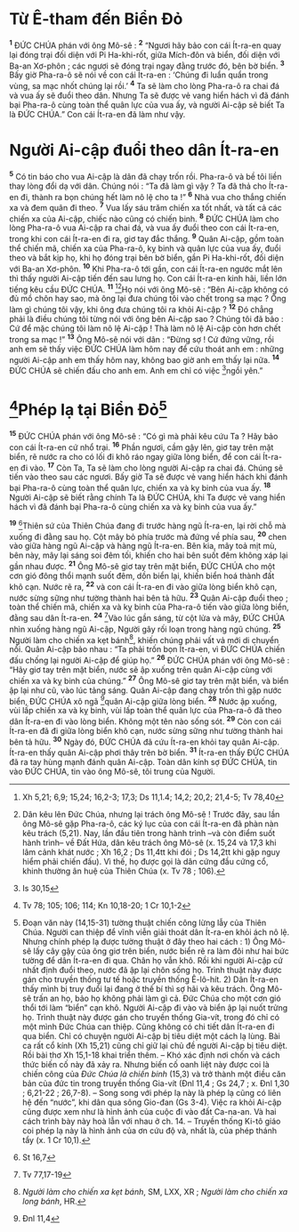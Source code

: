 # Từ Ê-tham đến Biển Đỏ
<sup><b>1</b></sup> ĐỨC CHÚA phán với ông Mô-sê : <sup><b>2</b></sup> “Ngươi hãy bảo con cái Ít-ra-en quay lại đóng trại đối diện với Pi Ha-khi-rốt, giữa Mích-đôn và biển, đối diện với Ba-an Xơ-phôn ; các ngươi sẽ đóng trại ngay đằng trước đó, bên bờ biển. <sup><b>3</b></sup> Bấy giờ Pha-ra-ô sẽ nói về con cái Ít-ra-en : ‘Chúng đi luẩn quẩn trong vùng, sa mạc nhốt chúng lại rồi.’ <sup><b>4</b></sup> Ta sẽ làm cho lòng Pha-ra-ô ra chai đá và vua ấy sẽ đuổi theo dân. Nhưng Ta sẽ được vẻ vang hiển hách vì đã đánh bại Pha-ra-ô cùng toàn thể quân lực của vua ấy, và người Ai-cập sẽ biết Ta là ĐỨC CHÚA.” Con cái Ít-ra-en đã làm như vậy.

# Người Ai-cập đuổi theo dân Ít-ra-en
<sup><b>5</b></sup> Có tin báo cho vua Ai-cập là dân đã chạy trốn rồi. Pha-ra-ô và bề tôi liền thay lòng đổi dạ với dân. Chúng nói : “Ta đã làm gì vậy ? Ta đã thả cho Ít-ra-en đi, thành ra bọn chúng hết làm nô lệ cho ta !” <sup><b>6</b></sup> Nhà vua cho thắng chiến xa và đem quân đi theo. <sup><b>7</b></sup> Vua lấy sáu trăm chiến xa tốt nhất, và tất cả các chiến xa của Ai-cập, chiếc nào cũng có chiến binh. <sup><b>8</b></sup> ĐỨC CHÚA làm cho lòng Pha-ra-ô vua Ai-cập ra chai đá, và vua ấy đuổi theo con cái Ít-ra-en, trong khi con cái Ít-ra-en đi ra, giơ tay đắc thắng. <sup><b>9</b></sup> Quân Ai-cập, gồm toàn thể chiến mã, chiến xa của Pha-ra-ô, kỵ binh và quân lực của vua ấy, đuổi theo và bắt kịp họ, khi họ đóng trại bên bờ biển, gần Pi Ha-khi-rốt, đối diện với Ba-an Xơ-phôn. <sup><b>10</b></sup> Khi Pha-ra-ô tới gần, con cái Ít-ra-en ngước mắt lên thì thấy người Ai-cập tiến đến sau lưng họ. Con cái Ít-ra-en kinh hãi, liền lớn tiếng kêu cầu ĐỨC CHÚA. <sup><b>11</b></sup> [^1*][^1]Họ nói với ông Mô-sê : “Bên Ai-cập không có đủ mồ chôn hay sao, mà ông lại đưa chúng tôi vào chết trong sa mạc ? Ông làm gì chúng tôi vậy, khi ông đưa chúng tôi ra khỏi Ai-cập ? <sup><b>12</b></sup> Đó chẳng phải là điều chúng tôi từng nói với ông bên Ai-cập sao ? Chúng tôi đã bảo : Cứ để mặc chúng tôi làm nô lệ Ai-cập ! Thà làm nô lệ Ai-cập còn hơn chết trong sa mạc !” <sup><b>13</b></sup> Ông Mô-sê nói với dân : “Đừng sợ ! Cứ đứng vững, rồi anh em sẽ thấy việc ĐỨC CHÚA làm hôm nay để cứu thoát anh em : những người Ai-cập anh em thấy hôm nay, không bao giờ anh em thấy lại nữa. <sup><b>14</b></sup> ĐỨC CHÚA sẽ chiến đấu cho anh em. Anh em chỉ có việc [^2*]ngồi yên.”

# [^3*]Phép lạ tại Biển Đỏ[^2]
<sup><b>15</b></sup> ĐỨC CHÚA phán với ông Mô-sê : “Có gì mà phải kêu cứu Ta ? Hãy bảo con cái Ít-ra-en cứ nhổ trại. <sup><b>16</b></sup> Phần ngươi, cầm gậy lên, giơ tay trên mặt biển, rẽ nước ra cho có lối đi khô ráo ngay giữa lòng biển, để con cái Ít-ra-en đi vào. <sup><b>17</b></sup> Còn Ta, Ta sẽ làm cho lòng người Ai-cập ra chai đá. Chúng sẽ tiến vào theo sau các ngươi. Bấy giờ Ta sẽ được vẻ vang hiển hách khi đánh bại Pha-ra-ô cùng toàn thể quân lực, chiến xa và kỵ binh của vua ấy. <sup><b>18</b></sup> Người Ai-cập sẽ biết rằng chính Ta là ĐỨC CHÚA, khi Ta được vẻ vang hiển hách vì đã đánh bại Pha-ra-ô cùng chiến xa và kỵ binh của vua ấy.”

<sup><b>19</b></sup> [^4*]Thiên sứ của Thiên Chúa đang đi trước hàng ngũ Ít-ra-en, lại rời chỗ mà xuống đi đằng sau họ. Cột mây bỏ phía trước mà đứng về phía sau, <sup><b>20</b></sup> chen vào giữa hàng ngũ Ai-cập và hàng ngũ Ít-ra-en. Bên kia, mây toả mịt mù, bên này, mây lại sáng soi đêm tối, khiến cho hai bên suốt đêm không xáp lại gần nhau được. <sup><b>21</b></sup> Ông Mô-sê giơ tay trên mặt biển, ĐỨC CHÚA cho một cơn gió đông thổi mạnh suốt đêm, dồn biển lại, khiến biển hoá thành đất khô cạn. Nước rẽ ra, <sup><b>22</b></sup> và con cái Ít-ra-en đi vào giữa lòng biển khô cạn, nước sừng sững như tường thành hai bên tả hữu. <sup><b>23</b></sup> Quân Ai-cập đuổi theo ; toàn thể chiến mã, chiến xa và kỵ binh của Pha-ra-ô tiến vào giữa lòng biển, đằng sau dân Ít-ra-en. <sup><b>24</b></sup> [^5*]Vào lúc gần sáng, từ cột lửa và mây, ĐỨC CHÚA nhìn xuống hàng ngũ Ai-cập, Người gây rối loạn trong hàng ngũ chúng. <sup><b>25</b></sup> Người làm cho chiến xa kẹt bánh[^3], khiến chúng phải vất vả mới di chuyển nổi. Quân Ai-cập bảo nhau : “Ta phải trốn bọn Ít-ra-en, vì ĐỨC CHÚA chiến đấu chống lại người Ai-cập để giúp họ.” <sup><b>26</b></sup> ĐỨC CHÚA phán với ông Mô-sê : “Hãy giơ tay trên mặt biển, nước sẽ ập xuống trên quân Ai-cập cùng với chiến xa và kỵ binh của chúng.” <sup><b>27</b></sup> Ông Mô-sê giơ tay trên mặt biển, và biển ập lại như cũ, vào lúc tảng sáng. Quân Ai-cập đang chạy trốn thì gặp nước biển, ĐỨC CHÚA xô ngã [^6*]quân Ai-cập giữa lòng biển. <sup><b>28</b></sup> Nước ập xuống, vùi lấp chiến xa và kỵ binh, vùi lấp toàn thể quân lực của Pha-ra-ô đã theo dân Ít-ra-en đi vào lòng biển. Không một tên nào sống sót. <sup><b>29</b></sup> Còn con cái Ít-ra-en đã đi giữa lòng biển khô cạn, nước sừng sững như tường thành hai bên tả hữu. <sup><b>30</b></sup> Ngày đó, ĐỨC CHÚA đã cứu Ít-ra-en khỏi tay quân Ai-cập. Ít-ra-en thấy quân Ai-cập phơi thây trên bờ biển. <sup><b>31</b></sup> Ít-ra-en thấy ĐỨC CHÚA đã ra tay hùng mạnh đánh quân Ai-cập. Toàn dân kính sợ ĐỨC CHÚA, tin vào ĐỨC CHÚA, tin vào ông Mô-sê, tôi trung của Người.

[^1]: Dân kêu lên Đức Chúa, nhưng lại trách ông Mô-sê ! Trước đây, sau lần ông Mô-sê gặp Pha-ra-ô, các ký lục của con cái Ít-ra-en đã phàn nàn kêu trách (5,21). Nay, lần đầu tiên trong hành trình –và còn điểm suốt hành trình– về Đất Hứa, dân kêu trách ông Mô-sê (x. 15,24 và 17,3 khi lâm cảnh khát nước ; Xh 16,2 ; Ds 11,4tt khi đói ; Ds 14,2tt khi gặp nguy hiểm phải chiến đấu). Vì thế, họ được gọi là dân cứng đầu cứng cổ, khinh thường ân huệ của Thiên Chúa (x. Tv 78 ; 106).
[^2]: Đoạn văn này (14,15-31) tường thuật chiến công lừng lẫy của Thiên Chúa. Người can thiệp để vĩnh viễn giải thoát dân Ít-ra-en khỏi ách nô lệ. Nhưng chính phép lạ được tường thuật ở đây theo hai cách : 1) Ông Mô-sê lấy cây gậy của ông giơ trên biển, nước biển rẽ ra làm đôi như hai bức tường để dân Ít-ra-en đi qua. Chân họ vẫn khô. Rồi khi người Ai-cập cứ nhất định đuổi theo, nước đã ập lại chôn sống họ. Trình thuật này được gán cho truyền thống tư tế hoặc truyền thống Ê-lô-hít. 2) Dân Ít-ra-en thấy mình bị truy đuổi lại đang ở thế bí thì sợ hãi và kêu trách. Ông Mô-sê trấn an họ, bảo họ không phải làm gì cả. Đức Chúa cho một cơn gió thổi tới làm “biển” cạn khô. Người Ai-cập đi vào và biển ập lại nuốt trửng họ. Trình thuật này được gán cho truyền thống Gia-vít, trong đó chỉ có một mình Đức Chúa can thiệp. Cũng không có chi tiết dân Ít-ra-en đi qua biển. Chỉ có chuyện người Ai-cập bị tiêu diệt một cách lạ lùng. Bài ca rất cổ kính (Xh 15,21) cũng chỉ giữ lại chủ đề người Ai-cập bị tiêu diệt. Rồi bài thơ Xh 15,1-18 khai triển thêm. – Khó xác định nơi chốn và cách thức biến cố này đã xảy ra. Nhưng biến cố oanh liệt này được coi là chiến công của <i>Đức Chúa là chiến binh</i> (15,3) và trở thành một điều căn bản của đức tin trong truyền thống Gia-vít (Đnl 11,4 ; Gs 24,7 ; x. Đnl 1,30 ; 6,21-22 ; 26,7-8). – Song song với phép lạ này là phép lạ cũng có liên hệ đến “nước”, khi dân qua sông Gio-đan (Gs 3-4). Việc ra khỏi Ai-cập cũng được xem như là hình ảnh của cuộc đi vào đất Ca-na-an. Và hai cách trình bày này hoà lẫn với nhau ở ch. 14. – Truyền thống Ki-tô giáo coi phép lạ này là hình ảnh của ơn cứu độ và, nhất là, của phép thánh tẩy (x. 1 Cr 10,1).
[^3]: <i>Người làm cho chiến xa kẹt bánh</i>, SM, LXX, XR ; <i>Người làm cho chiến xa long bánh</i>, HR.
[^1*]: Xh 5,21; 6,9; 15,24; 16,2-3; 17,3; Ds 11,1.4; 14,2; 20,2; 21,4-5; Tv 78,40
[^2*]: Is 30,15
[^3*]: Tv 78; 105; 106; 114; Kn 10,18-20; 1 Cr 10,1-2
[^4*]: St 16,7
[^5*]: Tv 77,17-19
[^6*]: Đnl 11,4
